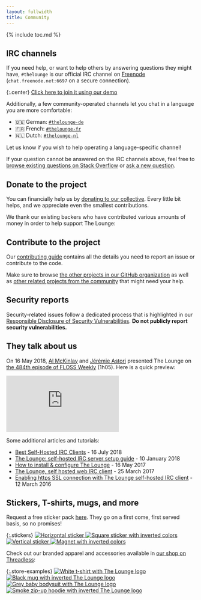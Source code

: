```yaml
---
layout: fullwidth
title: Community
---
```


{% include toc.md %}

## IRC channels

If you need help, or want to help others by answering questions they might have, `#thelounge` is our official IRC channel on [Freenode](https://freenode.net/) (`chat.freenode.net:6697` on a secure connection).

{:.center}
[Click here to join it using our demo](https://demo.thelounge.chat/?join=thelounge)

Additionally, a few community-operated channels let you chat in a language you are more comfortable:

- 🇩🇪 German: [`#thelounge-de`](https://demo.thelounge.chat/?join=thelounge-de)
- 🇫🇷 French: [`#thelounge-fr`](https://demo.thelounge.chat/?join=thelounge-fr)
- 🇳🇱 Dutch: [`#thelounge-nl`](https://demo.thelounge.chat/?join=thelounge-nl)

Let us know if you wish to help operating a language-specific channel!

If your question cannot be answered on the IRC channels above, feel free to [browse existing questions on Stack Overflow](https://stackoverflow.com/questions/tagged/thelounge) or [ask a new question](  https://stackoverflow.com/questions/ask?tags=thelounge).

## Donate to the project

You can financially help us by [donating to our collective](https://opencollective.com/thelounge). Every little bit helps, and we appreciate even the smallest contributions.

We thank our existing backers who have contributed various amounts of money in order to help support The Lounge:

<object class="center-block hidden-xs" type="image/svg+xml" data="https://opencollective.com/thelounge/backers.svg?avatarHeight=50&width=555"></object>

<object class="center-block visible-xs-block" type="image/svg+xml" data="https://opencollective.com/thelounge/backers.svg?avatarHeight=50&width=280"></object>

## Contribute to the project

Our [contributing guide](https://github.com/thelounge/thelounge/blob/master/.github/CONTRIBUTING.md) contains all the details you need to report an issue or contribute to the code.

Make sure to browse [the other projects in our GitHub organization](https://github.com/thelounge) as well as [other related projects from the community](https://github.com/topics/thelounge) that might need your help.

## Security reports

Security-related issues follow a dedicated process that is highlighted in our [Responsible Disclosure of Security Vulnerabilities](https://github.com/thelounge/thelounge/blob/master/SECURITY.md). **Do not publicly report security vulnerabilities.**

## They talk about us

On 16 May 2018, [Al McKinlay](https://alistair.mckinlay.me/) and [Jérémie Astori](https://jeremie.astori.fr) presented The Lounge on [the 484th episode of FLOSS Weekly](https://twit.tv/shows/floss-weekly/episodes/484) (1h05). Here is a quick preview:

<div class="video-preview">
  <div class="embed-responsive embed-responsive-16by9">
    <iframe class="embed-responsive-item" src="https://www.youtube-nocookie.com/embed/6IF5-IsNCFw?rel=0&amp;showinfo=0" frameborder="0" allow="autoplay; encrypted-media" allowfullscreen></iframe>
  </div>
</div>

Some additional articles and tutorials:

- [Best Self-Hosted IRC Clients](https://linuxhint.com/best-self-hosted-irc-clients/) - 16 July 2018
- [The Lounge: self-hosted IRC server setup guide](https://computableverse.com/blog/thelounge-self-hosted-irc-server-setup-guide) - 10 January 2018
- [How to install & configure The Lounge](https://techknight.eu/2017/05/16/install-configure-lounge/) - 16 May 2017
- [The Lounge, self hosted web IRC client](https://freedif.org/the-lounge-self-hosted-web-irc-client) - 25 March 2017
- [Enabling https SSL connection with The Lounge self-hosted IRC client](https://nertant.com/2016/03/12/enabling-https-ssl-connection-with-the-lounge-self-hosted-irc-client/) - 12 March 2016

## Stickers, T-shirts, mugs, and more

Request a free sticker pack [here](https://docs.google.com/forms/d/e/1FAIpQLSfv2K0o59Z5y09-ejZlVO8nPerylA8BXZ2tfpV6OJi8wCg2Vw/viewform). They go on a first come, first served basis, so no promises!

{:.stickers}
[
  ![Horizontal sticker](/img/stickers/sticker-horizontal.png)
  ![Square sticker with inverted colors](/img/stickers/sticker-square.png)
  ![Vertical sticker](/img/stickers/sticker-vertical.png)
  ![Magnet with inverted colors](/img/stickers/magnet.png)
](https://docs.google.com/forms/d/e/1FAIpQLSfv2K0o59Z5y09-ejZlVO8nPerylA8BXZ2tfpV6OJi8wCg2Vw/viewform)

Check out our branded apparel and accessories available in [our shop on Threadless](https://thelounge.threadless.com/):

{:.store-examples}
[![White t-shirt with The Lounge logo](/img/store/tshirt-white.jpg)](https://thelounge.threadless.com/designs/logo-bright/mens/t-shirt/triblend?color=heather_white)
[![Black mug with inverted The Lounge logo](/img/store/mug-black.jpg)](https://thelounge.threadless.com/designs/logo-dark/accessories/mug/standard?color=black&size=11oz)
[![Grey baby bodysuit with The Lounge logo](/img/store/bodysuit-grey.jpg)](https://thelounge.threadless.com/designs/logo-bright/kids/baby-longsleeve-bodysuit?color=heather_grey)
[![Smoke zip-up hoodie with inverted The Lounge logo](/img/store/hoodie-smoke.jpg)](https://thelounge.threadless.com/designs/logo-dark/mens/zip-up-hoody/french-terry?color=smoke)
